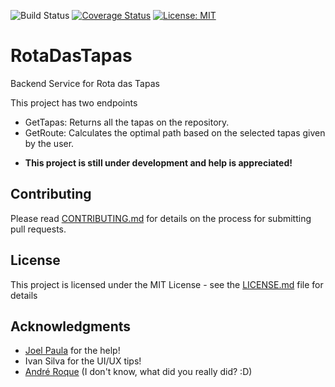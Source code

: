 ![Build Status](https://github.com/ilusi0n/RotaDasTapas/workflows/.NET%20Core/badge.svg?branch=develop) [![Coverage Status](https://coveralls.io/repos/github/ilusi0n/RotaDasTapas/badge.svg?branch=develop)](https://coveralls.io/github/ilusi0n/RotaDasTapas?branch=develop) [![License: MIT](https://img.shields.io/badge/License-MIT-green.svg)](https://github.com/ilusi0n/RotaDasTapas/blob/master/LICENSE)

# RotaDasTapas

Backend Service for Rota das Tapas

This project has two endpoints  
- GetTapas: Returns all the tapas on the repository.
- GetRoute: Calculates the optimal path based on the selected tapas given by the user.

* **This project is still under development and help is appreciated!**

## Contributing

Please read [CONTRIBUTING.md](CONTRIBUTING.md) for details on the process for submitting pull requests.

## License

This project is licensed under the MIT License - see the [LICENSE.md](LICENSE.md) file for details

## Acknowledgments

- [Joel Paula](https://github.com/joelpaula) for the help!
- Ivan Silva for the UI/UX tips!
- [André Roque](https://github.com/aroque) (I don't know, what did you really did? :D)
